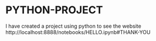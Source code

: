 # PYTHON-PROJECT
I have created a project using python to see the website http://localhost:8888/notebooks/HELLO.ipynb#THANK-YOU
